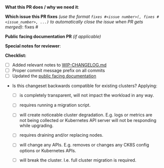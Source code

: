 **What this PR does / why we need it**:

**Which issue this PR fixes** *(use the format `fixes #<issue number>(, fixes #<issue_number>, ...)` to automatically close the issue when PR gets merged)*: fixes #

**Public facing documentation PR** *(if applicable)*
<!-- https://github.com/elastisys/compliantkubernetes/pull/ -->

**Special notes for reviewer**:

**Checklist:**

- [ ] Added relevant notes to [WIP-CHANGELOG.md](https://github.com/elastisys/compliantkubernetes-apps/blob/main/WIP-CHANGELOG.md)
- [ ] Proper commit message prefix on all commits
- [ ] Updated the [public facing documentation](https://github.com/elastisys/compliantkubernetes)
- Is this changeset backwards compatible for existing clusters? Applying:
    - [ ] is completely transparent, will not impact the workload in any way.
    - [ ] requires running a migration script.
    - [ ] will create noticeable cluster degradation.
          E.g. logs or metrics are not being collected or Kubernetes API server
          will not be responding while upgrading.
    - [ ] requires draining and/or replacing nodes.
    - [ ] will change any APIs.
          E.g. removes or changes any CK8S config options or Kubernetes APIs.
    - [ ] will break the cluster.
          I.e. full cluster migration is required.


<!--
Here are the commit prefixes and comments on when to use them:
all: (things that touch on more than one of the areas below, or don't fit any of them)
infra: (changes to our infrastructure code that apply to more than one cloud)
infra aws (changes to our infrastructure code that apply only to AWS)
infra exo: (changes to our infrastructure code that apply only to Exoscale)
infra safe: (changes to our infrastructure code that apply only to Safespring)
infra city: (changes to our infrastructure code that apply only to CityCloud)
lb: (things related to the HAProxy load balancer)
k8s: (kubernetes related changes, e.g. cluster initialization or join)
apps: (changes to the applications running in both/all clusters)
apps sc: (changes to applications in the service cluster)
apps wc: (changes to applications in the workload cluster)
docs: (documentation)
tests: (test related changes)
pipeline: (the pipeline)
config: (configuration, e.g. add/remove/rename a parameter, this is not for changes to the default values for an application that would go into `apps [sc/wc]`)
bin: (changes to binaries or scripts used manage ck8s)
release: (anything release related)

Example commit prefix usage:

git commit -m "docs: Add instructions for how to do x"
-->
